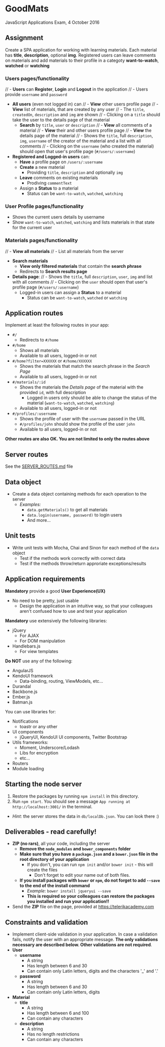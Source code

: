 # GoodMats
JavaScript Applications Exam, 4 October 2016

##  Assignment

Create a SPA application for working with learning materials. Each material has **title**, **description**, optional **img**. Registered users can leave comments on materials and add materials to their profile in a categoty **want-to-watch**, **watched** or **watching**

### Users pages/functionality

// - **Users** can **Register**, **Login** and **Logout** in the application
  // - Users provide `username`  and `password`
- **All users** (even not logged in) can
  // - **View** other users profile page
  // - **View** list of materials, that are created by any user
    // - The `title`, `createdOn`, `description` and `img` are shown
    // - Clicking on a `title` should take the user to the details page of that material
  - **Search** by `title`, `user` or `description`
  // - **View** all comments of a material
  // - **View** their and other users profile page
  // - **View** the details page of the material
    // - Shows the `title`, full `description`, `img`, `username` of the creator of the material and a list with all comments
      // - Clicking on the `username` (who created the material) should open that user's profile page (`#/users/:username`)
- **Registered and Logged-in users** can:
  - **Have** a profile page on `/users/:username`
  - **Create** a new material
    - Providing `title`, `description` and optionally `img`
  - **Leave** comments on existing materials
    - Prodiving `commentText`
  - Assign a **Status** to a material
  	 - Status can be `want-to-watch`, `watched`, `watching`

### User Profile pages/functionality

- Shows the current users details by username
- Show `want-to-watch`, `watched`, `watching` and lists materials in that state for the current user

### Materials pages/functionality

// - **View all materials**
  // - List all materials from the server
- **Search materials**
  - **View only filtered materials** that contain the **search phrase**
  - Redirects to **Search results page**
- **Details page**:
  // - Shows the `title`, full `description`, `user`, `img` and list with all comments
  	//  - Clicking on the `user` should open that user's profile page (`#/users/:username`)
  - Logged-in users can assign a **Status** to a material
  	 - Status can be `want-to-watch`, `watched` or `watching`

## Application routes

Implement at least the following routes in your app:

- `#/`
  - Redirects to `#/home`
- `#/home`
  - Shows all materials
  - Available to all users, logged-in or not
- `#/home?filter=XXXXXX` or `#/home/XXXXXX`
  - Shows the materials that match the search phrase in the _Search Page_
  - Available to all users, logged-in or not
- `#/materials/:id`
  - Shows the materials the _Details page_ of the material with the provided `id`, with full description
      - Logged in users only should be able to change the status of the material (`want-to-watch`, `watched`, `watching`)
  - Available to all users, logged-in or not
- `#/profiles/:username`
  - Shows the profile of user with the `username` passed in the URL
  - `#/profiles/john` should show the profile of the user `john`
  - Available to all users, logged-in or not

**Other routes are also OK. You are not limited to only the routes above** 

## Server routes
See the [SERVER_ROUTES.md](./SERVER_ROUTES.md) file

## Data object

- Create a data object containing methods for each operation to the server
  - _Examples:_
    - `data.getMaterials()` to get all materials
    - `data.login(username, password)` to login users
    - And more...

## Unit tests

- Write unit tests with Mocha, Chai and Sinon for each method of the `data` object
  - Test if the methods work correctly with correct data
  - Test if the methods throw/return approriate exceptions/results

## Application requirements

**Mandatory** provide a good **User Experience(UX)**
  - No need to be pretty, just usable
    - Design the application in an intuitive way, so that your colleagues aren't confused how to use and test your application

**Mandatory** use extensively the following libraries:

- jQuery
  - For AJAX
  - For DOM manipulation
- Handlebars.js
  - For view templates

**Do NOT** use any of the following:
- AngularJS
- KendoUI framework
  - Data-binding, routing, ViewModels, etc...
- Durandal
- Backbone.js
- Ember.js
- Batman.js

You can use libraries for:
- Notifications
  - toastr or any other
- UI components
  - jQueryUI, KendoUI UI components, Twitter Bootstrap
- Utils frameworks:
  - Moment, Underscore/Lodash
  - Libs for encryption
  - etc...
- Routers
- Module loading

## Starting the node server
  1. Restore the packages by running `npm install` in this directory.
  1. Run `npm start`. You should see a message `App running at http://localhost:3001/` in the terminal.
  - _Hint_: the server stores the data in `db/localDb.json`. You can look there :)

## Deliverables - **read carefully!**
- **ZIP (no rars)**, all your code, including the server
  - **Remove the `node_modules` and `bower_components` folder**
  - **Make sure that you have a `package.json` and a `bower.json` file in the root directory of your application**
    - If you don't, you can run `npm init` and/or `bower init` - this will create the files
      - Don't forget to edit your name out of both files.
  - **If you install packages with `bower` or `npm`, do not forget to add `--save` to the end of the install command**
    - _Example_: `bower install jqueryui --save`
    - **This is required so your colleagues can restore the packages you installed and run your application!!**
- Send the **ZIP** file on the page, provided at https://telerikacademy.com

## Constraints and validation
- Implement client-side validation in your application. In case a validation fails, notify the user with an appropriate message. **The only validations necessary are described below. Other validations are not required**.
- **User**
  - **username**
      - A string
      - Has length between 6 and 30
      - Can contain only Latin letters, digits and the characters '\_' and '.'
  - **password**
      - A string
      - Has length between 6 and 30
      - Can contain only Latin letters, digits
- **Material**
  - **title**
      - A string
      - Has length between 6 and 100
      - Can contain any characters
  - **description**
      - A string
      - Has no length restrictions
      - Can contain any characters

